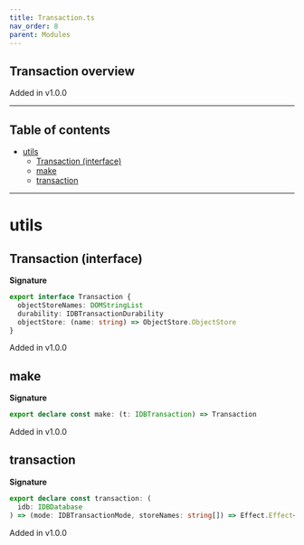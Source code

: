 ```yaml
---
title: Transaction.ts
nav_order: 8
parent: Modules
---
```


## Transaction overview

Added in v1.0.0

---

<h2 class="text-delta">Table of contents</h2>

- [utils](#utils)
  - [Transaction (interface)](#transaction-interface)
  - [make](#make)
  - [transaction](#transaction)

---

# utils

## Transaction (interface)

**Signature**

```ts
export interface Transaction {
  objectStoreNames: DOMStringList
  durability: IDBTransactionDurability
  objectStore: (name: string) => ObjectStore.ObjectStore
}
```

Added in v1.0.0

## make

**Signature**

```ts
export declare const make: (t: IDBTransaction) => Transaction
```

Added in v1.0.0

## transaction

**Signature**

```ts
export declare const transaction: (
  idb: IDBDatabase
) => (mode: IDBTransactionMode, storeNames: string[]) => Effect.Effect<Transaction, IndexedDBError, never>
```

Added in v1.0.0
